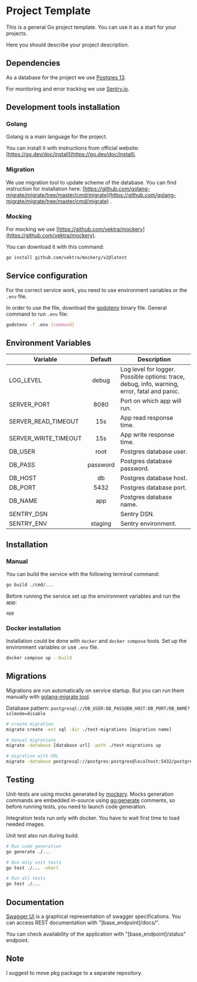 # Project Template

This is a general Go project template. You can use it as a start for your projects.

Here you should describe your project description.

## Dependencies

As a database for the project we use [Postgres 13](https://www.postgresql.org/).

For monitoring and error tracking we use [Sentry.io](https://sentry.io).

## Development tools installation

### Golang

Golang is a main language for the project.

You can install it with instructions from official website: [https://go.dev/doc/install](https://go.dev/doc/install).

### Migration

We use migration tool to update scheme of the database.
You can find instruction for installation
here: [https://github.com/golang-migrate/migrate/tree/master/cmd/migrate](https://github.com/golang-migrate/migrate/tree/master/cmd/migrate)
.

### Mocking

For mocking we use [https://github.com/vektra/mockery](https://github.com/vektra/mockery).

You can download it with this command:

```sh
go install github.com/vektra/mockery/v2@latest
```


## Service configuration

For the correct service work, you need to use environment variables or the `.env` file.

In order to use the file, download the [godotenv](https://github.com/joho/godotenv)
binary file. General command to run `.env` file:

```bash
godotenv -f .env [command]
```

## Environment Variables

| Variable                |      Default       | Description                                                                                  |
|-------------------------|:------------------:|----------------------------------------------------------------------------------------------|
| LOG_LEVEL               |       debug        | Log level for logger. Possible options: trace, debug, info, warning, error, fatal and panic. |
| SERVER_PORT             |        8080        | Port on which app will run.                                                                  |
| SERVER_READ_TIMEOUT     |        15s         | App read response time.                                                                      |
| SERVER_WRITE_TIMEOUT    |        15s         | App write response time.                                                                     |
| DB_USER                 |        root        | Postgres database user.                                                                      |
| DB_PASS                 |      password      | Postgres database password.                                                                  |
| DB_HOST                 |         db         | Postgres database host.                                                                      |
| DB_PORT                 |        5432        | Postgres database port.                                                                      |
| DB_NAME                 |        app         | Postgres database name.                                                                      |
| SENTRY_DSN              |                    | Sentry DSN.                                                                                  |
| SENTRY_ENV              |      staging       | Sentry environment.                                                                          |

## Installation

### Manual

You can build the service with the following terminal command:

```bash
go build ./cmd/...
```

Before running the service set up the environment variables and run the app:

```bash
app
```

### Docker installation

Installation could be done with `docker` and `docker compose` tools. Set up the environment variables or use `.env`
file.

```bash
docker compose up --build
```

## Migrations

Migrations are run automatically on service startup. But you can run them manually
with [golang-migrate tool](https://github.com/golang-migrate/migrate).

Database pattern: `postgresql://DB_USER:DB_PASS@DB_HOST:DB_PORT/DB_NAME?sslmode=disable`

```bash
# create migration
migrate create -ext sql -dir ./test-migrations [migration name]

# manual migrations
migrate -database [database url] -path ./test-migrations up

# migration with URL
migrate -database postgresql://postgres:postgres@localhost:5432/postgres?sslmode=disable -path ./test-migrations up
```

## Testing

Unit-tests are using mocks generated by [mockery](https://github.com/vektra/mockery). Mocks generation commands are
embedded in-source using [go:generate](https://golang.org/cmd/go/#hdr-Generate_Go_files_by_processing_source)
comments, so before running tests, you need to launch code generation.

Integration tests run only with docker. You have to wait first time to load needed images.

Unit test also run during build.

```bash
# Run code generation
go generate ./...

# Run only unit tests
go test ./... -short

# Run all tests
go test ./... 
```

## Documentation

[Swagger UI](https://swagger.io/tools/swagger-ui/) is a graphical representation of swagger specifications. You can
access REST documentation with "[base_endpoint]/docs/".

You can check availability of the application with "[base_endpoint]/status" endpoint.

## Note

I suggest to move pkg package to a separate repository. 